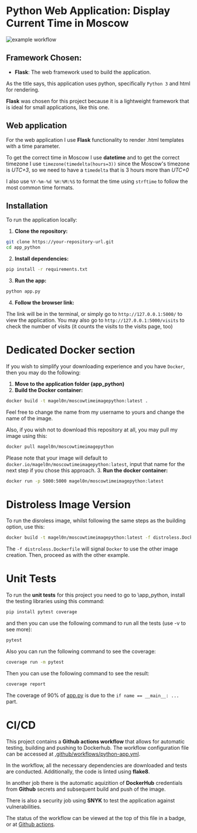 # Python Web Application: Display Current Time in Moscow

![example workflow](https://github.com/Magel0n/S25-core-course-labs/actions/workflows/python-app.yml/badge.svg)

## Framework Chosen: 
- **Flask**: The web framework used to build the application.

As the title says, this application uses python, specifically ``Python 3`` and html for rendering.

**Flask** was chosen for this project 
because it is a lightweight framework that is ideal for small applications, like this one.

## Web application

For the web application I use **Flask** functionality to render .html templates with a time parameter.

To get the correct time in Moscow I use **datetime** and to get the correct timezone I use 
```timezone(timedelta(hours=3))```
since the Moscow's timezone is *UTC+3*, so we need to have a ```timedelta``` that is 3 hours more than *UTC+0*

I also use `%Y-%m-%d %H:%M:%S` to format the time using `strftime` to follow the most common time formats.

## Installation

To run the application locally:

1. **Clone the repository:**
```bash
git clone https://your-repository-url.git
cd app_python
```

2. **Install dependencies:**
```bash
pip install -r requirements.txt
```

3. **Run the app:**
```bash 
python app.py
```

4. **Follow the browser link:**
    
The link will be in the terminal, or simply go to ``http://127.0.0.1:5000/`` to view the application.
You may also go to ``http://127.0.0.1:5000/visits`` to check the number of visits (it counts the visits to the visits page, too)

# Dedicated Docker section

If you wish to simplify your downloading experience and you have `Docker`, then you may do the following:

1. **Move to the application folder (app_python)**
2. **Build the Docker container:**
```bash
docker build -t magel0n/moscowtimeimagepython:latest .
```
Feel free to change the name from my username to yours and change the name of the image.

Also, if you wish not to download this repository at all, you may pull my image using this:
```bash
docker pull magel0n/moscowtimeimagepython
```
Please note that your image will default to ```docker.io/magel0n/moscowtimeimagepython:latest```,
input that name for the next step if you chose this approach.
3. **Run the docker container:**
```bash
docker run -p 5000:5000 magel0n/moscowtimeimagepython:latest 
```
# Distroless Image Version
To run the disroless image, whilst following the same steps as the building option, use this:
```bash
docker build -t magel0n/moscowtimeimagepython:latest -f distroless.Dockerfile .
```
The ```-f distroless.Dockerfile``` will signal `Docker` to use the other image creation.
Then, proceed as with the other example.

# Unit Tests
To run the **unit tests** for this project you need to go to \app_python, install the testing libraries using this command:
```bash
pip install pytest coverage
```
and then you can use the following command to run all the tests (use -v to see more):
```bash
pytest
```
Also you can run the following command to see the coverage:
```bash
coverage run -m pytest
```
Then you can use the following command to see the result:
```bash
coverage report
```
The coverage of 90% of [app.py](app.py) is due to the ``if name == __main__: ...`` part.

# CI/CD

This project contains a **Github actions workflow** that allows for automatic testing, building and pushing to Dockerhub.
The workflow configuration file can be accessed at [.github/workflows/python-app.yml](../.github/workflows/python-app.yml).

In the workflow, all the necessary dependencies are downloaded and tests are conducted. Additionally, the code is linted
using **flake8**.

In another job there is the automatic aquizition of **DockerHub** credentials from **Github** secrets and subsequent build and push of the image.

There is also a security job using **SNYK** to test the application against vulnerabilities.

The status of the workflow can be viewed at the top of this file in a badge, 
or at [Github actions](https://github.com/Magel0n/S25-core-course-labs/actions).
